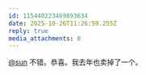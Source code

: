 ```yaml
---
id: 115440223469893634
date: 2025-10-26T11:26:59.255Z
reply: true
media_attachments: 0
---
```


<p><span class="h-card" translate="no"><a href="https://jiong.us/@sun" class="u-url mention" rel="nofollow noopener" target="_blank">@<span>sun</span></a></span> 不错。恭喜。我去年也卖掉了一个。</p>
